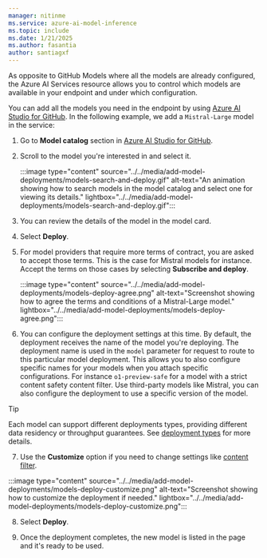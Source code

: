 ```yaml
---
manager: nitinme
ms.service: azure-ai-model-inference
ms.topic: include
ms.date: 1/21/2025
ms.author: fasantia
author: santiagxf
---
```


As opposite to GitHub Models where all the models are already configured, the Azure AI Services resource allows you to control which models are available in your endpoint and under which configuration.

You can add all the models you need in the endpoint by using [Azure AI Studio for GitHub](https://ai.azure.com/github). In the following example, we add a `Mistral-Large` model in the service:

1. Go to **Model catalog** section in [Azure AI Studio for GitHub](https://ai.azure.com/github).

2. Scroll to the model you're interested in and select it.
   
   :::image type="content" source="../../media/add-model-deployments/models-search-and-deploy.gif" alt-text="An animation showing how to search models in the model catalog and select one for viewing its details." lightbox="../../media/add-model-deployments/models-search-and-deploy.gif":::

3. You can review the details of the model in the model card.

4. Select **Deploy**.

5. For model providers that require more terms of contract, you are asked to accept those terms. This is the case for Mistral models for instance. Accept the terms on those cases by selecting **Subscribe and deploy**.
   
   :::image type="content" source="../../media/add-model-deployments/models-deploy-agree.png" alt-text="Screenshot showing how to agree the terms and conditions of a Mistral-Large model." lightbox="../../media/add-model-deployments/models-deploy-agree.png":::

6.  You can configure the deployment settings at this time. By default, the deployment receives the name of the model you're deploying. The deployment name is used in the `model` parameter for request to route to this particular model deployment. This allows you to also configure specific names for your models when you attach specific configurations. For instance `o1-preview-safe` for a model with a strict content safety content filter. Use third-party models like Mistral, you can also configure the deployment to use a specific version of the model.

   > [!TIP]
   > Each model can support different deployments types, providing different data residency or throughput guarantees. See [deployment types](../../concepts/deployment-types.md) for more details.

7.  Use the **Customize** option if you need to change settings like [content filter](../../concepts/content-filter.md).
   
   :::image type="content" source="../../media/add-model-deployments/models-deploy-customize.png" alt-text="Screenshot showing how to customize the deployment if needed." lightbox="../../media/add-model-deployments/models-deploy-customize.png":::

8.  Select **Deploy**.

9.  Once the deployment completes, the new model is listed in the page and it's ready to be used.